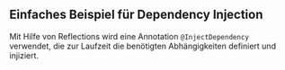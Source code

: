 ## Einfaches Beispiel für Dependency Injection

Mit Hilfe von Reflections wird eine Annotation `@InjectDependency` verwendet, die zur Laufzeit die benötigten Abhängigkeiten definiert und injiziert.
